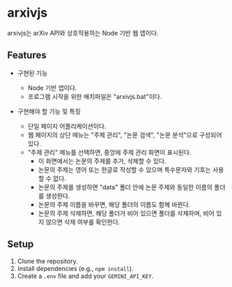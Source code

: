 # arxivjs

arxivjs는 arXiv API와 상호작용하는 Node 기반 웹 앱이다.

## Features

* 구현된 기능
  * Node 기반 앱이다.
  * 프로그램 시작을 위한 배치파일은 "arxivjs.bat"이다.

* 구현해야 할 기능 및 특징
  * 단일 페이지 어플리케이션이다.
  * 웹 페이지의 상단 메뉴는 "주제 관리", "논문 검색", "논문 분석"으로 구성되어 있다.
  * "주제 관리" 메뉴를 선택하면, 중앙에 주제 관리 화면이 표시된다.
    * 이 화면에서는 논문의 주제를 추가, 삭제할 수 있다.
    * 논문의 주제는 영어 또는 한글로 작성할 수 있으며 특수문자와 기호는 사용할 수 없다.
    * 논문의 주제를 생성하면 "data" 폴더 안에 논문 주제와 동일한 이름의 폴더를 생성한다.
    * 논문의 주제 이름을 바꾸면, 해당 폴더의 이름도 함께 바뀐다.
    * 논문의 주제 삭제하면, 해당 폴더가 비어 있으면 폴더를 삭제하며, 비어 있지 않으면 삭제 여부를 확인한다.

## Setup

1. Clone the repository.
2. Install dependencies (e.g., `npm install`).
3. Create a `.env` file and add your `GEMINI_API_KEY`.
